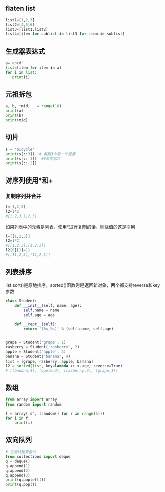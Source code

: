 ## flaten list
```python
list1=[1,2,3]
list2=[4,5,6]
list3=[list1,list2]
list4=[item for sublist in list3 for item in sublist]
```
## 生成器表达式
```python
a='abcd'
list=(item for item in a)
for i in list:
   print(i)
```
## 元祖拆包
```python
a, b, *mid, _ = range(10)
print(a)
print(b)
print(mid)

```
## 切片
```python
s = 'bicycle'
print(s[::3])  # 每隔3个取一个元素
print(s[::-1])  ##反向切片
print(s[::-2])
```
## 对序列使用*和+
### 复制序列并合并
```python
l=[1,2,3]
l2=l*2
#[1,2,3,1,2,3]
```
如果列表中的元素是列表，使用*进行复制的话，则赋值的这是引用
```python
l=[[1,2,3]]
l2=l*2
#[[1,2,3],[1,2,3]]
l2[0][1]=11
#[[11,2,3],[11,2,3]]
```
## 列表排序
list.sort()是原地排序，sorted()函数则是返回新对象，两个都支持reverse和key参数
```python
class Student:
    def __init__(self, name, age):
        self.name = name
        self.age = age

    def __repr__(self):
        return '(%s,%s)' % (self.name, self.age)


grape = Student('grape', 1)
rasberry = Student('rasberry', 2)
apple = Student('apple', 3)
banana = Student('banana', 4)
list = [grape, rasberry, apple, banana]
l2 = sorted(list, key=lambda x: x.age, reverse=True)
# [(banana,4), (apple,3), (rasberry,2), (grape,1)]

```
## 数组
```python
from array import array
from random import random

f = array('d', (random() for r in range(6)))
for i in f:
    print(i)

```
## 双向队列
```python
# 这是线程安全的
from collections import deque
q = deque()
q.append(1)
q.append(2)
q.append(3)
print(q.popleft())
print(q.pop())

```
